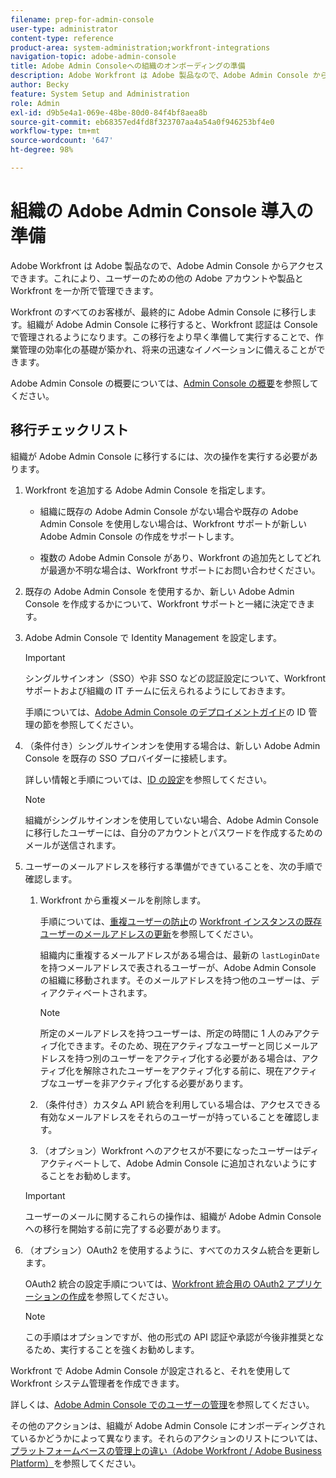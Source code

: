 ```yaml
---
filename: prep-for-admin-console
user-type: administrator
content-type: reference
product-area: system-administration;workfront-integrations
navigation-topic: adobe-admin-console
title: Adobe Admin Consoleへの組織のオンボーディングの準備
description: Adobe Workfront は Adobe 製品なので、Adobe Admin Console からアクセスできます。これにより、ユーザーのための他の Adobe アカウントや製品と Workfront を一か所で管理できます。
author: Becky
feature: System Setup and Administration
role: Admin
exl-id: d9b5e4a1-069e-48be-80d0-84f4bf8aea8b
source-git-commit: eb68357ed4fd8f323707aa4a54a0f946253bf4e0
workflow-type: tm+mt
source-wordcount: '647'
ht-degree: 98%

---
```


# 組織の Adobe Admin Console 導入の準備

<!-- Audited: 12/2023 -->

Adobe Workfront は Adobe 製品なので、Adobe Admin Console からアクセスできます。これにより、ユーザーのための他の Adobe アカウントや製品と Workfront を一か所で管理できます。

Workfront のすべてのお客様が、最終的に Adobe Admin Console に移行します。組織が Adobe Admin Console に移行すると、Workfront 認証は Console で管理されるようになります。この移行をより早く準備して実行することで、作業管理の効率化の基礎が築かれ、将来の迅速なイノベーションに備えることができます。

Adobe Admin Console の概要については、[Admin Console の概要](https://helpx.adobe.com/jp/enterprise/using/admin-console.html)を参照してください。

## 移行チェックリスト

組織が Adobe Admin Console に移行するには、次の操作を実行する必要があります。

1. Workfront を追加する Adobe Admin Console を指定します。

   * 組織に既存の Adobe Admin Console がない場合や既存の Adobe Admin Console を使用しない場合は、Workfront サポートが新しい Adobe Admin Console の作成をサポートします。

   * 複数の Adobe Admin Console があり、Workfront の追加先としてどれが最適か不明な場合は、Workfront サポートにお問い合わせください。

1. 既存の Adobe Admin Console を使用するか、新しい Adobe Admin Console を作成するかについて、Workfront サポートと一緒に決定できます。

1. Adobe Admin Console で Identity Management を設定します。

   >[!IMPORTANT]
   >
   >シングルサインオン（SSO）や非 SSO などの認証設定について、Workfront サポートおよび組織の IT チームに伝えられるようにしておきます。

   手順については、[Adobe Admin Console のデプロイメントガイド](https://helpx.adobe.com/enterprise/using/deployment-planning.html)の ID 管理の節を参照してください。

1. （条件付き）シングルサインオンを使用する場合は、新しい Adobe Admin Console を既存の SSO プロバイダーに接続します。

   詳しい情報と手順については、[ID の設定](https://helpx.adobe.com/enterprise/using/set-up-identity.html)を参照してください。

   >[!NOTE]
   >
   >組織がシングルサインオンを使用していない場合、Adobe Admin Console に移行したユーザーには、自分のアカウントとパスワードを作成するためのメールが送信されます。

1. ユーザーのメールアドレスを移行する準備ができていることを、次の手順で確認します。

   1. Workfront から重複メールを削除します。

      手順については、[重複ユーザーの防止](/help/quicksilver/administration-and-setup/manage-workfront/security/prevent-duplicate-users.md)の [Workfront インスタンスの既存ユーザーのメールアドレスの更新](/help/quicksilver/administration-and-setup/manage-workfront/security/prevent-duplicate-users.md#update-email-addresses-of-existing-users-in-your-workfront-instance)を参照してください。

      組織内に重複するメールアドレスがある場合は、最新の `lastLoginDate` を持つメールアドレスで表されるユーザーが、Adobe Admin Console の組織に移動されます。そのメールアドレスを持つ他のユーザーは、ディアクティベートされます。

      >[!NOTE]
      >
      >所定のメールアドレスを持つユーザーは、所定の時間に 1 人のみアクティブ化できます。そのため、現在アクティブなユーザーと同じメールアドレスを持つ別のユーザーをアクティブ化する必要がある場合は、アクティブ化を解除されたユーザーをアクティブ化する前に、現在アクティブなユーザーを非アクティブ化する必要があります。

   1. （条件付き）カスタム API 統合を利用している場合は、アクセスできる有効なメールアドレスをそれらのユーザーが持っていることを確認します。

   1. （オプション）Workfront へのアクセスが不要になったユーザーはディアクティベートして、Adobe Admin Console に追加されないようにすることをお勧めします。

   >[!IMPORTANT]
   >
   >ユーザーのメールに関するこれらの操作は、組織が Adobe Admin Console への移行を開始する前に完了する必要があります。

1. （オプション）OAuth2 を使用するように、すべてのカスタム統合を更新します。

   OAuth2 統合の設定手順については、[Workfront 統合用の OAuth2 アプリケーションの作成](../../administration-and-setup/configure-integrations/create-oauth-application.md)を参照してください。

   >[!NOTE]
   >
   >この手順はオプションですが、他の形式の API 認証や承認が今後非推奨となるため、実行することを強くお勧めします。

Workfront で Adobe Admin Console が設定されると、それを使用して Workfront システム管理者を作成できます。

詳しくは、[Adobe Admin Console でのユーザーの管理](../../administration-and-setup/add-users/create-and-manage-users/admin-console.md)を参照してください。

その他のアクションは、組織が Adobe Admin Console にオンボーディングされているかどうかによって異なります。それらのアクションのリストについては、[プラットフォームベースの管理上の違い（Adobe Workfront / Adobe Business Platform）](../../administration-and-setup/get-started-wf-administration/actions-in-admin-console.md)を参照してください。
